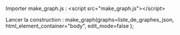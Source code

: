Importer make_graph.js :
  &lt;script src="make_graph.js"&gt;&lt;/script&gt;


Lancer la construction :
  make_graph(graphs=liste_de_graphes_json,
             html_element_container="body",
             edit_mode=false
            ); 

